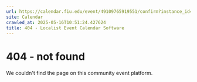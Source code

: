 ```yaml
---
url: https://calendar.fiu.edu/event/49109765919551/confirm?instance_id=49109765955414&return=https%3A%2F%2Fcalendar.fiu.edu%2Fcalendar%3Fevent_types%255B%255D%3D36918157286658
site: Calendar
crawled_at: 2025-05-16T10:51:24.427624
title: 404 - Localist Event Calendar Software
---
```


# 404 - not found
We couldn't find the page on this community event platform.
